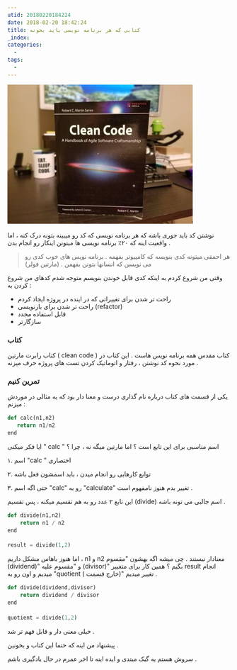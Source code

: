 ```yaml
---
utid: 20180220184224
date: 2018-02-20 18:42:24
title: کتابی که هر برنامه نویسی باید بخونه
_index:
categories:
  -
tags:
  -
---
```




![book](/farsi/images/book.jpg)

نوشتن کد باید جوری باشه که هر برنامه نویسی که کد رو میبینه بتونه درک کنه ، اما واقعیت اینه که ۲۰٪ برنامه نویسی ها میتونن اینکار رو انجام بدن .

> هر احمقی میتونه کدی بنویسه که کامپیوتر بفهمه . برنامه نویس های خوب کدی رو می نویسن که انسانها بتونن بفهمن . (مارتین فولر)



وقتی من شروع کردم به اینکه کدی قابل خوندن بنویسم متوجه شدم کدهای من شروع کردن به :

* راحت تر شدن برای تغییراتی که در اینده در پروژه ایجاد کردم
* راحت تر شدن برای بازنویسی (refactor)
* قابل استفاده مجدد
* سازگارتر



### کتاب

کتاب رابرت مارتین ( clean code ) کتاب مقدس همه برنامه نویس هاست . این کتاب در مورد نحوه کد نوشتن ، رفتار و اتوماتیک کردن تست های پروژه حرف میزنه .



### تمرین کنیم

یکی از قسمت های کتاب درباره نام گذاری درست و معنا دار بود که یه مثالی در موردش میزنم :

 ```python
def calc(n1,n2)
	return n1/n2
end	
 ```

ایا فکر میکنی " calc "  اسم مناسبی برای این تابع است ؟ اما مارتین میگه نه ، چرا ؟

۱. اسم "calc " اختصاری

۲. توابع کارهایی رو انجام میدن ، باید اسمشون فعل باشه

۳. حتی اگه اسم "calc" رو به "calculate" تغییر بدم هنوز نامفهوم است .

این تابع ۲ عدد رو به هم تقسیم میکنه ، پس تقسیم (divide) اسم جالبی می تونه باشه .

```python
def divide(n1,n2)
	return n1 / n2
end

result = divide(1,2)
```

اما هنوز باهاس مشکل داریم ، n1 و n2 معنادار نیستند . چی میشه اگه بهشون "مقسوم (dividend)" و "مقسوم علیه (divisor)" بگیم ؟ همین کار برای متغییر result انجام میدیم و اون رو به "quotient ( خارج قسمت)" تغییر میدیم .

```python
def divide(dividend,divisor)
	return dividend / divisor
end

quotient = divide(1,2)
```

خیلی معنی دار و قابل فهم تر شد .

پیشنهاد من اینه که حتما این کتاب و بخونین .

سروش هستم یه گیک مبتدی و ایده اینه تا اخر عمرم در حال یادگیری باشم .



